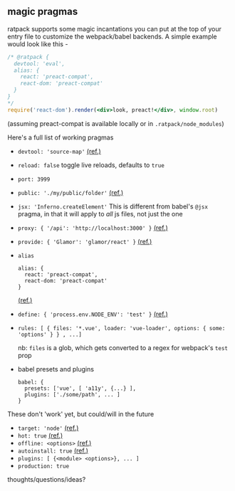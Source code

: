 magic pragmas
---

ratpack supports some magic incantations you can put at the top of your entry file 
to customize the webpack/babel backends. A simple example would look like this - 

```jsx
/* @ratpack {
  devtool: 'eval',
  alias: {
    react: 'preact-compat',
    react-dom: 'preact-compat'
  }
}
*/
require('react-dom').render(<div>look, preact!</div>, window.root)
```
(assuming preact-compat is available locally or in `.ratpack/node_modules`)


Here's a full list of working pragmas

- `devtool: 'source-map'` [(ref.)](https://webpack.js.org/configuration/devtool/#devtool)
- `reload: false` toggle live reloads, defaults to `true`
- `port: 3999` 
- `public: './my/public/folder'` [(ref.)](https://webpack.js.org/configuration/dev-server/#devserver-contentbase)
- `jsx: 'Inferno.createElement'` This is different from babel's `@jsx` pragma, in that it will apply to *all* js files, not just the one 
- `proxy: { '/api': 'http://localhost:3000' }` [(ref.)](https://webpack.js.org/configuration/dev-server/#devserver-proxy)
- `provide: { 'Glamor': 'glamor/react' }` [(ref.)](https://webpack.js.org/guides/shimming/#provide-plugin)
- `alias`
  
  ```
  alias: {
    react: 'preact-compat',
    react-dom: 'preact-compat'
  }
  ```
  [(ref.)](https://webpack.js.org/configuration/resolve/#resolve-alias)
- `define: { 'process.env.NODE_ENV': 'test' }` [(ref.)](https://webpack.js.org/plugins/define-plugin/)
- `rules: [ { files: '*.vue', loader: 'vue-loader', options: { some: 'options' } } , ...]` 
  
  nb: `files` is a glob, which gets converted to a regex for webpack's `test` prop 
- babel presets and plugins
  
  ```
  babel: {
    presets: ['vue', [ 'a11y', {...} ],
    plugins: ['./some/path', ... ]
  }
  ```



These don't 'work' yet, but could/will in the future

- `target: 'node'` [(ref.)](https://webpack.js.org/configuration/target/#target)
- `hot: true` [(ref.)](https://webpack.js.org/concepts/hot-module-replacement/)
- `offline: <options>` [(ref.)](https://github.com/NekR/offline-plugin)
- `autoinstall: true` [(ref.)](https://github.com/ericclemmons/npm-install-webpack-plugin)
- `plugins: [ {<module> <options>}, ... ]`
- `production: true`


thoughts/questions/ideas?